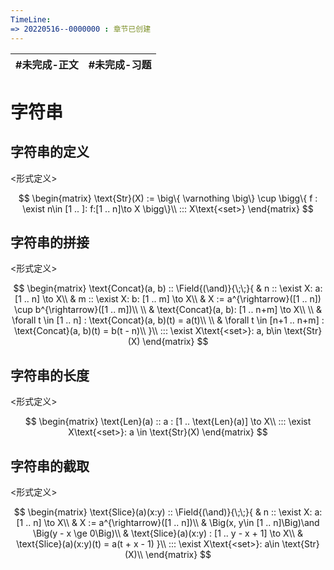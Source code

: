 ```yaml
---
TimeLine: 
=> 20220516--0000000 : 章节已创建
---
```

| #未完成-正文 | #未完成-习题 |
| ------------ | ------------ |


# 字符串

## 字符串的定义

\<形式定义\>

$$
\begin{matrix}
\text{Str}(X) := 
    \big\{
        \varnothing 
    \big\}
    \cup
    \bigg\{
        f : \exist n\in [1 .. ]: f:[1 .. n]\to X
    \bigg\}\\
::: X\text{<set>}
\end{matrix}
$$

## 字符串的拼接

\<形式定义\>

$$
\begin{matrix}
\text{Concat}(a, b) :: \Field{(\and)}{\;\;}{
    & n :: \exist X: a: [1 .. n] \to X\\
    & m :: \exist X: b: [1 .. m] \to X\\
    & X := a^{\rightarrow}([1 .. n]) \cup b^{\rightarrow}([1 .. m])\\
    \\
    & \text{Concat}(a, b): [1 .. n+m] \to X\\
    \\
    & \forall t \in [1 .. n] : \text{Concat}(a, b)(t) = a(t)\\
    \\
    & \forall t \in [n+1 .. n+m] : \text{Concat}(a, b)(t) = b(t - n)\\
}\\
::: \exist X\text{<set>}: a, b\in \text{Str}(X)
\end{matrix}
$$

## 字符串的长度

\<形式定义\>

$$
\begin{matrix}
\text{Len}(a) :: a : [1 .. \text{Len}(a)] \to X\\
::: \exist X\text{<set>}: a \in \text{Str}(X)
\end{matrix}
$$

## 字符串的截取

\<形式定义\>

$$
\begin{matrix}
\text{Slice}(a)(x:y) :: \Field{(\and)}{\;\;}{
    & n :: \exist X: a: [1 .. n] \to X\\
    & X := a^{\rightarrow}([1 .. n])\\
    & \Big(x, y\in [1 .. n]\Big)\and \Big(y - x \ge 0\Big)\\
    & \text{Slice}(a)(x:y) : [1 .. y - x + 1] \to X\\
    & \text{Slice}(a)(x:y)(t) = a(t + x - 1)
}\\
::: \exist X\text{<set>}: a\in \text{Str}(X)\\
\end{matrix}
$$

